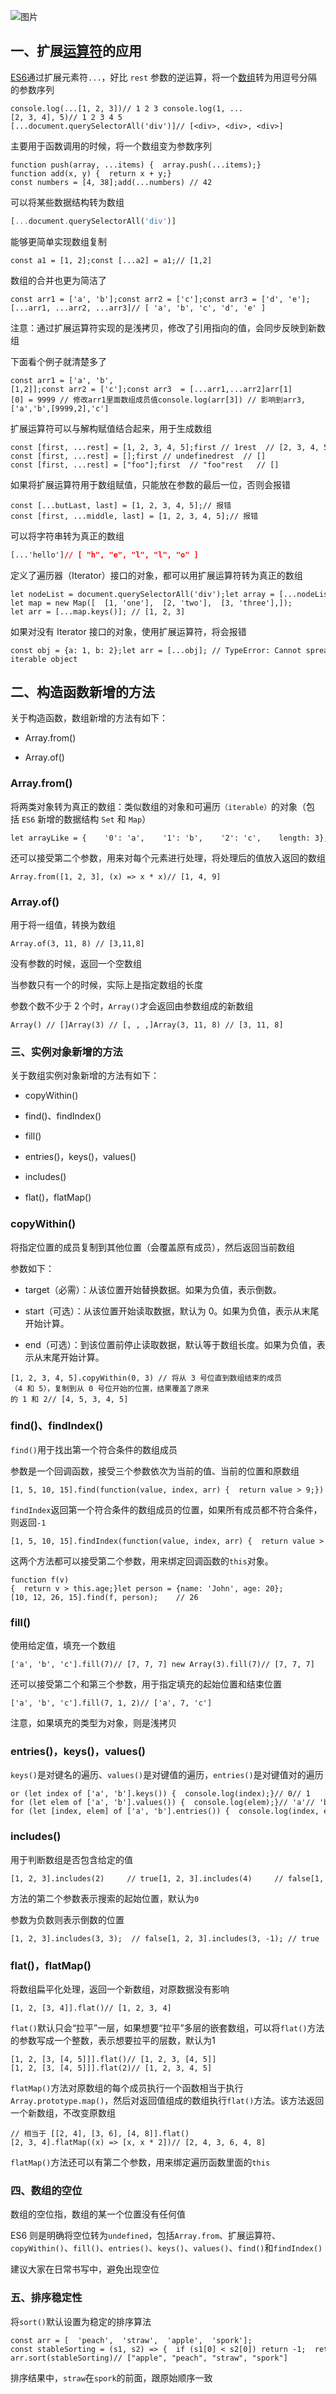 ![图片](https://img-blog.csdnimg.cn/img_convert/8951b9d7731f19e5208eaf976c1c09fe.png)

## 一、扩展[运算符](https://so.csdn.net/so/search?q=%E8%BF%90%E7%AE%97%E7%AC%A6&spm=1001.2101.3001.7020)的应用

[ES6](https://so.csdn.net/so/search?q=ES6&spm=1001.2101.3001.7020)通过扩展元素符`...`，好比 `rest` 参数的逆运算，将一个[数组](https://so.csdn.net/so/search?q=%E6%95%B0%E7%BB%84&spm=1001.2101.3001.7020)转为用逗号分隔的参数序列

```cobol
console.log(...[1, 2, 3])// 1 2 3 console.log(1, ...[2, 3, 4], 5)// 1 2 3 4 5 [...document.querySelectorAll('div')]// [<div>, <div>, <div>]
```

主要用于函数调用的时候，将一个数组变为参数序列

```cobol
function push(array, ...items) {  array.push(...items);} function add(x, y) {  return x + y;} const numbers = [4, 38];add(...numbers) // 42
```

可以将某些数据结构转为数组

```dart
[...document.querySelectorAll('div')]
```

能够更简单实现数组复制

```cobol
const a1 = [1, 2];const [...a2] = a1;// [1,2]
```

数组的合并也更为简洁了

```cobol
const arr1 = ['a', 'b'];const arr2 = ['c'];const arr3 = ['d', 'e'];[...arr1, ...arr2, ...arr3]// [ 'a', 'b', 'c', 'd', 'e' ]
```

注意：通过扩展运算符实现的是浅拷贝，修改了引用指向的值，会同步反映到新数组

下面看个例子就清楚多了

```cobol
const arr1 = ['a', 'b',[1,2]];const arr2 = ['c'];const arr3  = [...arr1,...arr2]arr[1][0] = 9999 // 修改arr1里面数组成员值console.log(arr[3]) // 影响到arr3,['a','b',[9999,2],'c']
```

扩展运算符可以与解构赋值结合起来，用于生成数组

```cobol
const [first, ...rest] = [1, 2, 3, 4, 5];first // 1rest  // [2, 3, 4, 5] const [first, ...rest] = [];first // undefinedrest  // [] const [first, ...rest] = ["foo"];first  // "foo"rest   // []
```

如果将扩展运算符用于数组赋值，只能放在参数的最后一位，否则会报错

```cobol
const [...butLast, last] = [1, 2, 3, 4, 5];// 报错 const [first, ...middle, last] = [1, 2, 3, 4, 5];// 报错
```

可以将字符串转为真正的数组

```css
[...'hello']// [ "h", "e", "l", "l", "o" ]
```

定义了遍历器（Iterator）接口的对象，都可以用扩展运算符转为真正的数组

```cobol
let nodeList = document.querySelectorAll('div');let array = [...nodeList]; let map = new Map([  [1, 'one'],  [2, 'two'],  [3, 'three'],]); let arr = [...map.keys()]; // [1, 2, 3]
```

如果对没有 Iterator 接口的对象，使用扩展运算符，将会报错

```cobol
const obj = {a: 1, b: 2};let arr = [...obj]; // TypeError: Cannot spread non-iterable object
```

## 二、构造函数新增的方法

关于构造函数，数组新增的方法有如下：

-   Array.from()
    
-   Array.of()
    

### Array.from()

将两类对象转为真正的数组：类似数组的对象和可遍历`（iterable）`的对象（包括 `ES6` 新增的数据结构 `Set` 和 `Map`）

```cobol
let arrayLike = {    '0': 'a',    '1': 'b',    '2': 'c',    length: 3};let arr2 = Array.from(arrayLike); // ['a', 'b', 'c']
```

还可以接受第二个参数，用来对每个元素进行处理，将处理后的值放入返回的数组

```cobol
Array.from([1, 2, 3], (x) => x * x)// [1, 4, 9]
```

### Array.of()

用于将一组值，转换为数组

```cobol
Array.of(3, 11, 8) // [3,11,8]
```

没有参数的时候，返回一个空数组

当参数只有一个的时候，实际上是指定数组的长度

参数个数不少于 2 个时，`Array()`才会返回由参数组成的新数组

```cobol
Array() // []Array(3) // [, , ,]Array(3, 11, 8) // [3, 11, 8]
```

### 三、实例对象新增的方法

关于数组实例对象新增的方法有如下：

-   copyWithin()
    
-   find()、findIndex()
    
-   fill()
    
-   entries()，keys()，values()
    
-   includes()
    
-   flat()，flatMap()
    

### copyWithin()

将指定位置的成员复制到其他位置（会覆盖原有成员），然后返回当前数组

参数如下：

-   target（必需）：从该位置开始替换数据。如果为负值，表示倒数。
    
-   start（可选）：从该位置开始读取数据，默认为 0。如果为负值，表示从末尾开始计算。
    
-   end（可选）：到该位置前停止读取数据，默认等于数组长度。如果为负值，表示从末尾开始计算。
    

```cobol
[1, 2, 3, 4, 5].copyWithin(0, 3) // 将从 3 号位直到数组结束的成员（4 和 5），复制到从 0 号位开始的位置，结果覆盖了原来的 1 和 2// [4, 5, 3, 4, 5] 
```

### find()、findIndex()

`find()`用于找出第一个符合条件的数组成员

参数是一个回调函数，接受三个参数依次为当前的值、当前的位置和原数组

```cobol
[1, 5, 10, 15].find(function(value, index, arr) {  return value > 9;}) // 10
```

`findIndex`返回第一个符合条件的数组成员的位置，如果所有成员都不符合条件，则返回`-1`

```cobol
[1, 5, 10, 15].findIndex(function(value, index, arr) {  return value > 9;}) // 2
```

这两个方法都可以接受第二个参数，用来绑定回调函数的`this`对象。

```cobol
function f(v){  return v > this.age;}let person = {name: 'John', age: 20};[10, 12, 26, 15].find(f, person);    // 26
```

### fill()

使用给定值，填充一个数组

```cobol
['a', 'b', 'c'].fill(7)// [7, 7, 7] new Array(3).fill(7)// [7, 7, 7]
```

还可以接受第二个和第三个参数，用于指定填充的起始位置和结束位置

```cobol
['a', 'b', 'c'].fill(7, 1, 2)// ['a', 7, 'c']
```

注意，如果填充的类型为对象，则是浅拷贝

### entries()，keys()，values()

`keys()`是对键名的遍历、`values()`是对键值的遍历，`entries()`是对键值对的遍历

```cobol
or (let index of ['a', 'b'].keys()) {  console.log(index);}// 0// 1 for (let elem of ['a', 'b'].values()) {  console.log(elem);}// 'a'// 'b' for (let [index, elem] of ['a', 'b'].entries()) {  console.log(index, elem);}// 0 "a"
```

### includes()

用于判断数组是否包含给定的值

```cobol
[1, 2, 3].includes(2)     // true[1, 2, 3].includes(4)     // false[1, 2, NaN].includes(NaN) // true
```

方法的第二个参数表示搜索的起始位置，默认为`0`

参数为负数则表示倒数的位置

```cobol
[1, 2, 3].includes(3, 3);  // false[1, 2, 3].includes(3, -1); // true
```

### flat()，flatMap()

将数组扁平化处理，返回一个新数组，对原数据没有影响

```cobol
[1, 2, [3, 4]].flat()// [1, 2, 3, 4]
```

`flat()`默认只会“拉平”一层，如果想要“拉平”多层的嵌套数组，可以将`flat()`方法的参数写成一个整数，表示想要拉平的层数，默认为1

```cobol
[1, 2, [3, [4, 5]]].flat()// [1, 2, 3, [4, 5]] [1, 2, [3, [4, 5]]].flat(2)// [1, 2, 3, 4, 5]
```

`flatMap()`方法对原数组的每个成员执行一个函数相当于执行`Array.prototype.map()`，然后对返回值组成的数组执行`flat()`方法。该方法返回一个新数组，不改变原数组

```cobol
// 相当于 [[2, 4], [3, 6], [4, 8]].flat()[2, 3, 4].flatMap((x) => [x, x * 2])// [2, 4, 3, 6, 4, 8]
```

`flatMap()`方法还可以有第二个参数，用来绑定遍历函数里面的`this`

### 四、数组的空位

数组的空位指，数组的某一个位置没有任何值

ES6 则是明确将空位转为`undefined`，包括`Array.from`、扩展运算符、`copyWithin()`、`fill()`、`entries()`、`keys()`、`values()`、`find()`和`findIndex()`

建议大家在日常书写中，避免出现空位

### 五、排序稳定性

将`sort()`默认设置为稳定的排序算法

```cobol
const arr = [  'peach',  'straw',  'apple',  'spork']; const stableSorting = (s1, s2) => {  if (s1[0] < s2[0]) return -1;  return 1;}; arr.sort(stableSorting)// ["apple", "peach", "straw", "spork"]
```

排序结果中，`straw`在`spork`的前面，跟原始顺序一致